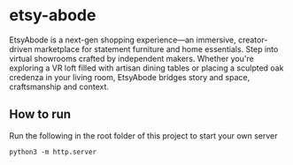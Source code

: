 # etsy-abode
EtsyAbode is a next-gen shopping experience—an immersive, creator-driven marketplace for statement furniture and home essentials. Step into virtual showrooms crafted by independent makers. Whether you're exploring a VR loft filled with artisan dining tables or placing a sculpted oak credenza in your living room, EtsyAbode bridges story and space, craftsmanship and context.

## How to run

Run the following in the root folder of this project to start your own server

```
python3 -m http.server
```